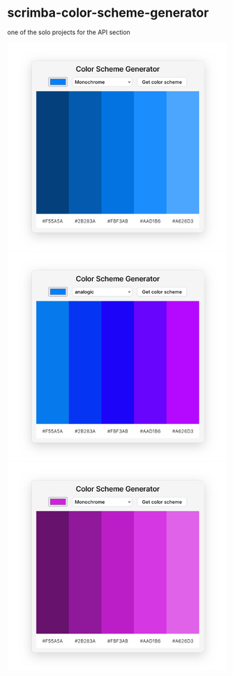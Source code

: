# scrimba-color-scheme-generator
one of the solo projects for the API section

![ss1](ss1.png)
![ss2](ss2.png)
![ss3](ss3.png)